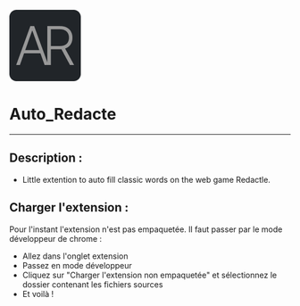![](icons/Logo128.png)
# Auto_Redacte

---
## Description :
- Little extention to auto fill classic words on the web game Redactle.


## Charger l'extension :
Pour l'instant l'extension n'est pas empaquetée. Il faut passer par le mode développeur de chrome :
- Allez dans l'onglet extension
- Passez en mode développeur
- Cliquez sur "Charger l'extension non empaquetée" et sélectionnez le dossier contenant les fichiers sources
- Et voilà !
